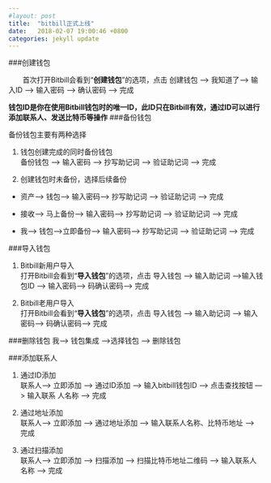 ```yaml
---
#layout: post
title:  "bitbill正式上线"
date:   2018-02-07 19:00:46 +0800
categories: jekyll update
---
```

###创建钱包
	
&ensp;&ensp;&ensp;&ensp;首次打开Bitbill会看到“**创建钱包**”的选项，点击 创建钱包 —> 我知道了—> 输入ID —> 输入密码 —> 确认密码 —> 完成

**钱包ID是你在使用Bitbill钱包时的唯一ID，此ID只在Bitbill有效，通过ID可以进行添加联系人、发送比特币等操作**
###备份钱包	

备份钱包主要有两种选择		
	
1.  钱包创建完成的同时备份钱包		
	备份钱包 —> 输入密码 —> 抄写助记词 —> 验证助记词 —> 完成 
 
2.  创建钱包时未备份，选择后续备份	
	
*	资产—> 钱包—> 输入密码-—> 抄写助记词 —> 验证助记词 —> 完成 

*	接收—> 马上备份—> 输入密码-—> 抄写助记词 —> 验证助记词 —> 完成 

*	我—> 钱包—>立即备份—> 输入密码-—> 抄写助记词 —> 验证助记词 —> 完成 

###导入钱包	

1. Bitbill新用户导入		
打开Bitbill会看到“**导入钱包**”的选项，点击 导入钱包 —> 输入助记词 —>输入钱包ID —> 输入密码—> 码确认密码—> 完成

2.  Bitbill老用户导入		
打开Bitbill会看到“**导入钱包**”的选项，点击 导入钱包 —> 输入助记词 —> 输入密码—> 码确认密码—> 完成


###删除钱包
我—> 钱包集成 —>选择钱包 —> 删除钱包 


###添加联系人

1.  通过ID添加		
		联系人—> 立即添加 —> 通过ID添加 —> 输入bitbill钱包ID —> 点击查找按钮 —> 输入联系		人名称 —> 完成 

2.  通过地址添加	
		联系人—> 立即添加 —> 通过地址添加 —> 输入联系人名称、比特币地址 —> 完成 
		
3.  通过扫描添加	
		联系人—> 立即添加 —> 扫描添加 —> 扫描比特币地址二维码 —> 输入联系人名称 —> 完成 

